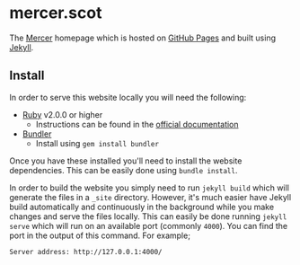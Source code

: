 # mercer.scot

The [Mercer](https://mercer.scot) homepage which is hosted on [GitHub Pages](https://pages.github.com) and built using
[Jekyll](https://jekyllrb.com).

## Install

In order to serve this website locally you will need the following:

* [Ruby](https://www.ruby-lang.org/en) v2.0.0 or higher
  * Instructions can be found in the [official documentation](https://www.ruby-lang.org/en/downloads)
* [Bundler](http://bundler.io)
  * Install using `gem install bundler`

Once you have these installed you'll need to install the website dependencies. This can be easily done using
`bundle install`.

In order to build the website you simply need to run `jekyll build` which will generate the files in a `_site`
directory. However, it's much easier have Jekyll build automatically and continuously in the background while you make
changes and serve the files locally. This can easily be done running `jekyll serve` which will run on an available port
(commonly `4000`). You can find the port in the output of this command. For example;

```
Server address: http://127.0.0.1:4000/
```
